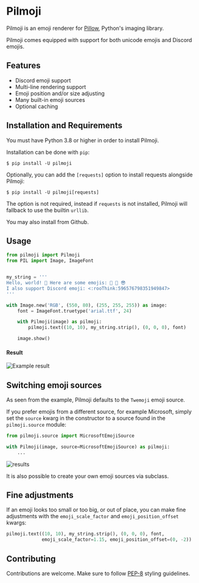 # Pilmoji
Pilmoji is an emoji renderer for [Pillow](https://github.com/python-pillow/Pillow/), 
Python's imaging library.

Pilmoji comes equipped with support for both unicode emojis and Discord emojis.

## Features
- Discord emoji support
- Multi-line rendering support
- Emoji position and/or size adjusting
- Many built-in emoji sources
- Optional caching

## Installation and Requirements
You must have Python 3.8 or higher in order to install Pilmoji.

Installation can be done with `pip`:
```shell 
$ pip install -U pilmoji
```

Optionally, you can add the `[requests]` option to install requests
alongside Pilmoji:
```shell 
$ pip install -U pilmoji[requests]
```

The option is not required, instead if `requests` is not installed, 
Pilmoji will fallback to use the builtin `urllib`.

You may also install from Github.

## Usage
```py 
from pilmoji import Pilmoji
from PIL import Image, ImageFont


my_string = '''
Hello, world! 👋 Here are some emojis: 🎨 🌊 😎
I also support Discord emoji: <:rooThink:596576798351949847>
'''

with Image.new('RGB', (550, 80), (255, 255, 255)) as image:
    font = ImageFont.truetype('arial.ttf', 24)

    with Pilmoji(image) as pilmoji:
        pilmoji.text((10, 10), my_string.strip(), (0, 0, 0), font)

    image.show()
```

#### Result
![Example result](https://jay.has-no-bra.in/f/j4iEcc.png)

## Switching emoji sources
As seen from the example, Pilmoji defaults to the `Twemoji` emoji source. 

If you prefer emojis from a different source, for example Microsoft, simply
set the `source` kwarg in the constructor to a source found in the 
`pilmoji.source` module:

```py 
from pilmoji.source import MicrosoftEmojiSource

with Pilmoji(image, source=MicrosoftEmojiSource) as pilmoji:
    ...
```

![results](https://jay.has-no-bra.in/f/suPfj0.png)

It is also possible to create your own emoji sources via subclass.

## Fine adjustments
If an emoji looks too small or too big, or out of place, you can make fine adjustments 
with the `emoji_scale_factor` and `emoji_position_offset` kwargs:

```py 
pilmoji.text((10, 10), my_string.strip(), (0, 0, 0), font,
             emoji_scale_factor=1.15, emoji_position_offset=(0, -2))
```

## Contributing
Contributions are welcome. Make sure to follow [PEP-8](https://www.python.org/dev/peps/pep-0008/)
styling guidelines.
